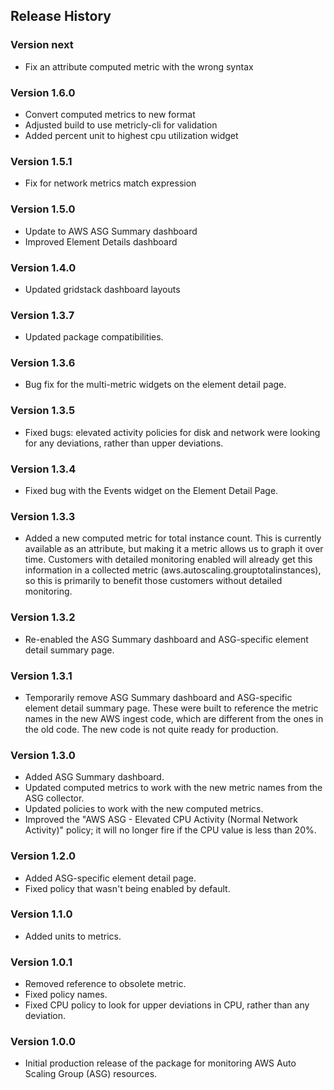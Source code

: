 ## Release History

### Version next

* Fix an attribute computed metric with the wrong syntax

### Version 1.6.0

* Convert computed metrics to new format
* Adjusted build to use metricly-cli for validation
* Added percent unit to highest cpu utilization widget

### Version 1.5.1

* Fix for network metrics match expression

### Version 1.5.0

* Update to AWS ASG Summary dashboard
* Improved Element Details dashboard

### Version 1.4.0

* Updated gridstack dashboard layouts

### Version 1.3.7

* Updated package compatibilities.

### Version 1.3.6

* Bug fix for the multi-metric widgets on the element detail page.

### Version 1.3.5

* Fixed bugs: elevated activity policies for disk and network were looking for any deviations, rather than upper deviations.

### Version 1.3.4

* Fixed bug with the Events widget on the Element Detail Page.

### Version 1.3.3

* Added a new computed metric for total instance count. This is currently available as an attribute, but making it a metric allows us to graph it over time. Customers with detailed monitoring enabled will already get this information in a collected metric (aws.autoscaling.grouptotalinstances), so this is primarily to benefit those customers without detailed monitoring.

### Version 1.3.2

* Re-enabled the ASG Summary dashboard and ASG-specific element detail summary page.

### Version 1.3.1

* Temporarily remove ASG Summary dashboard and ASG-specific element detail summary page. These were built to reference the metric names in the new AWS ingest code, which are different from the ones in the old code. The new code is not quite ready for production.

### Version 1.3.0

* Added ASG Summary dashboard.
* Updated computed metrics to work with the new metric names from the ASG collector.
* Updated policies to work with the new computed metrics.
* Improved the "AWS ASG - Elevated CPU Activity (Normal Network Activity)" policy; it will no longer fire if the CPU value is less than 20%.

### Version 1.2.0

* Added ASG-specific element detail page.
* Fixed policy that wasn't being enabled by default.

### Version 1.1.0

* Added units to metrics.

### Version 1.0.1

* Removed reference to obsolete metric.
* Fixed policy names.
* Fixed CPU policy to look for upper deviations in CPU, rather than any deviation.

### Version 1.0.0

* Initial production release of the package for monitoring AWS Auto Scaling Group (ASG) resources.
